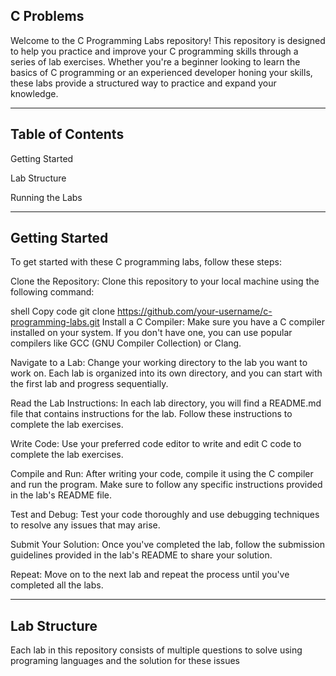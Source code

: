 C Problems
-------------------

Welcome to the C Programming Labs repository!
This repository is designed to help you practice and improve your C programming skills through a series of lab exercises. 
Whether you're a beginner looking to learn the basics of C programming or an experienced developer honing your skills, these labs provide a structured way to practice and expand your knowledge.

---------------------------------
Table of Contents
-----------------

Getting Started

Lab Structure

Running the Labs

-------------------------------
Getting Started
----------------

To get started with these C programming labs, follow these steps:

Clone the Repository: Clone this repository to your local machine using the following command:

shell
Copy code
git clone https://github.com/your-username/c-programming-labs.git
Install a C Compiler: Make sure you have a C compiler installed on your system. If you don't have one, you can use popular compilers like GCC (GNU Compiler Collection) or Clang.

Navigate to a Lab: Change your working directory to the lab you want to work on. Each lab is organized into its own directory, and you can start with the first lab and progress sequentially.

Read the Lab Instructions: In each lab directory, you will find a README.md file that contains instructions for the lab. Follow these instructions to complete the lab exercises.

Write Code: Use your preferred code editor to write and edit C code to complete the lab exercises.

Compile and Run: After writing your code, compile it using the C compiler and run the program. Make sure to follow any specific instructions provided in the lab's README file.

Test and Debug: Test your code thoroughly and use debugging techniques to resolve any issues that may arise.

Submit Your Solution: Once you've completed the lab, follow the submission guidelines provided in the lab's README to share your solution.

Repeat: Move on to the next lab and repeat the process until you've completed all the labs.

--------------------------------
Lab Structure
-----------------

Each lab in this repository consists of multiple questions to solve using programing languages and the solution for these issues
